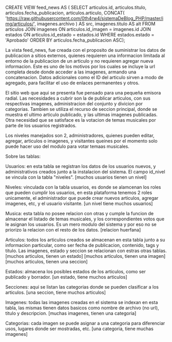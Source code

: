 CREATE VIEW feed_news AS (
SELECT articulos.id, articulos.titulo, articulos.fecha_publicacion, articulos.articulo, CONCAT( 'https://raw.githubusercontent.com/0th4rw4/sistemaDeBlog_PHP/master/img/articulos/', imagenes.archivo ) AS src, imagenes.titulo AS alt
FROM articulos
JOIN imagenes ON articulos.id_imagen = imagenes.id
JOIN estados ON articulos.id_estado = estados.id
WHERE estados.estado = 'Aprobado'
ORDER BY articulos.fecha_publicacion ASC);

La vista feed_news, fue creada con el proposito de suministrar los datos de publicacion a sitios externos, quienes requieren una informacion limitada al entorno de la publicacion de un articulo y no requieren agregar nueva informacion.
Este es uno de los motivos por los cuales se incluye la url completa desde donde acceder a las imagenes, armando una concatenacion. Datos adicionales como el ID del articulo sirven a modo de agregado, para facilitar el uso de enlaces permanentes y otros.


El sitio web que aqui se presenta fue pensado para una pequeña emisora radial. Las necesidades a cubrir son la de publicar articulos, con sus respectivas imagenes, administracion del conjunto y divicion por categorias. Tambien se utiliza el recurso de seccion principal, donde se muestra el ultimo articulo publicado, y las ultimas imagenes publicadas.
Otra necesidad que se satisface es la votacion de temas musicales por parte de los usuarios registrados.

Los niveles manejados son 2, administradores, quienes pueden editar, agregar, articulos o imagenes, y visitantes queines por el momento solo puede hacer uso del modulo para votar temaas musicales.




Sobre las tablas:

Usuarios: en esta tabla se registran los datos de los usuarios nuevos, y administrativos creados junto a la instalacion del sistema. El campo id_nivel se vincula con la tabla "niveles".
[muchos usuarios tienen un nivel]

Niveles: vinculada con la tabla usuarios, es donde se alamcenan los roles que pueden cumplir los usuarios, en esta plataforma tenemos 2 roles unicamente, el administrador que puede crear nuevos articulos, agregar imagenes, etc, y el usuario visitante.
[un nivel tiene muchos usuarios]

Musica: esta tabla no posee relacion con otras y cumple la funcion de almacenar el listado de temas musicales, y los correspondientes votos que le asignan los usuarios. Es un mero modulo del sistema y por eso no se priorizo la relacion con el resto de los datos.
[relacion huerfana]

Articulos: todos los articulos creados se almacenan en esta tabla junto a su informacion particular, como ser fecha de publicacion, contenido, tags y titulo. Las imagenes, estado y seccion se relacionan con estras otras tablas.
[muchos articulos, tienen un estado]
[muchos articulos, tienen una imagen]
[muchos articulos, tienen una seccion]

Estados: almacena los posibles estados de los articulos, como ser publicado y borrador.
[un estado, tiene muchos articulos]

Secciones: aqui se listan las categorias donde se pueden clasificar a los articulos.
[una seccion, tiene muchos articulos]

Imagenes: todas las imagenes creadas en el sistema se indexan en esta tabla, las mismas tienen datos basicos como nombre de archivo (no url), titulo y descripcion.
[muchas imagenes, tienen una categoria]

Categorias: cada imagen se puede asignar a una categoria para diferenciar usos, lugares donde ser mostradas, etc.
[una categoria, tiene muchas imagenes]
